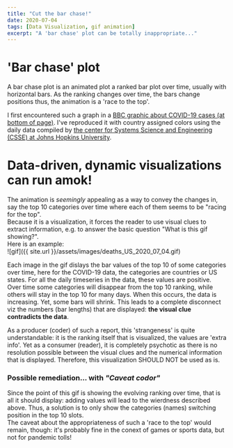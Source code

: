```yaml
---
title: "Cut the bar chase!"
date: 2020-07-04
tags: [Data Visualization, gif animation]
excerpt: "A 'bar chase' plot can be totally inappropriate..."
---
```


# 'Bar chase' plot
A bar chase plot is an animated plot a ranked bar plot over time, usually with horizontal bars.
As the ranking changes over time, the bars change positions thus, the animation is a 'race to the top'.

I first encountered such a graph in a [BBC graphic about COVID-19 cases (at bottom of page)](https://www.bbc.com/news/world-51235105). I've reproduced it with country assigned colors using the daily data compiled by [the center for Systems Science and Engineering (CSSE) at Johns Hopkins University](https://github.com/CSSEGISandData/COVID-19/tree/master/csse_covid_19_data).

# Data-driven, dynamic visualizations can run amok!
The animation is _seemingly_ appealing as a way to convey the changes in, say the top 10 categories over time where each of them seems to be "racing for the top".  
Because it is a visualization, it forces the reader to use visual clues to extract information, e.g. to answer the basic question "What is this gif showing?".  
Here is an example:  
![gif]({{ site.url }}/assets/images/deaths_US_2020_07_04.gif)  

Each image in the gif dislays the bar values of the top 10 of some categories over time, here for the COVID-19 data, the categories are countries or US states. For all the daily timeseries in the data, these values are positive. Over time some categories will disappear from the top 10 ranking, while others will stay in the top 10 for many days. When this occurs, the data is increasing. Yet, some bars will shrink. This leads to a complete disconnect viz the numbers (bar lengths) that are displayed: **the visual clue contradicts the data**.   

As a producer (coder) of such a report, this 'strangeness' is quite understandable: it is the ranking itself that is visualized, the values are 'extra info'. Yet as a consumer (reader), it is completely psychotic as there is no resolution possible between the visual clues and the numerical information that is displayed. Therefore, this visualization SHOULD NOT be used as is.  

### Possible remediation... with _"Caveat codor"_
Since the point of this gif is showing the evolving ranking over time, that is all it should display: adding values will lead to the wierdness described above. Thus, a solution is to only show the categories (names) switching position in the top 10 slots.  
The caveat about the appropriateness of such a 'race to the top' would remain, though: it's probably fine in the conext of games or sports data, but not for pandemic tolls!

